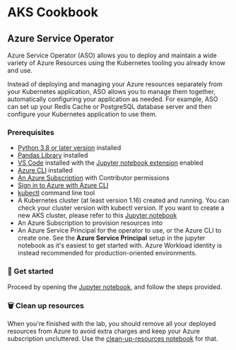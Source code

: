 # AKS Cookbook

## Azure Service Operator

Azure Service Operator (ASO) allows you to deploy and maintain a wide variety of Azure Resources using the Kubernetes tooling you already know and use.

Instead of deploying and managing your Azure resources separately from your Kubernetes application, ASO allows you to manage them together, automatically configuring your application as needed.
For example, ASO can set up your Redis Cache or PostgreSQL database server and then configure your Kubernetes application to use them.

### Prerequisites
- [Python 3.8 or later version](https://www.python.org/) installed
- [Pandas Library](https://pandas.pydata.org) installed
- [VS Code](https://code.visualstudio.com/) installed with the [Jupyter notebook extension](https://marketplace.visualstudio.com/items?itemName=ms-toolsai.jupyter) enabled
- [Azure CLI](https://learn.microsoft.com/en-us/cli/azure/install-azure-cli) installed
- [An Azure Subscription](https://azure.microsoft.com/en-us/free/) with Contributor permissions
- [Sign in to Azure with Azure CLI](https://learn.microsoft.com/en-us/cli/azure/authenticate-azure-cli-interactively)
- [kubectl](https://learn.microsoft.com/en-us/azure/aks/tutorial-kubernetes-deploy-cluster?tabs=azure-cli#install-the-kubernetes-cli) command line tool
- A Kubernetes cluster (at least version 1.16) created and running. You can check your cluster version with kubectl version. If you want to create a new AKS cluster, please refer to this [Jupyter notebook](new-aks-cluster.ipynb)
- An Azure Subscription to provision resources into
- An Azure Service Principal for the operator to use, or the Azure CLI to create one. See the **Azure Service Principal** setup in the jupyter notebook as it's easiest to get started with. Azure Workload identity is instead recommended for production-oriented environments.

### 🚀 Get started
Proceed by opening the [Jupyter notebook](azure-service-operator.ipynb), and follow the steps provided.

### 🗑️ Clean up resources
When you're finished with the lab, you should remove all your deployed resources from Azure to avoid extra charges and keep your Azure subscription uncluttered.
Use the [clean-up-resources notebook](clean-up-resources.ipynb) for that.
